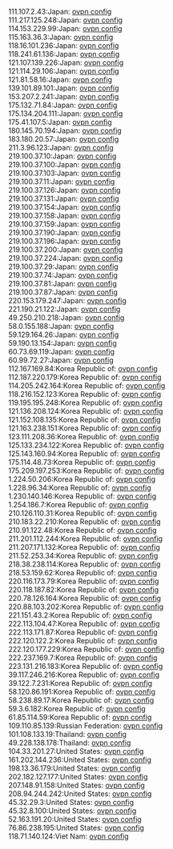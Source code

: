 111.107.2.43:Japan: [ovpn config](vpn/111_107_2_43.ovpn)  
111.217.125.248:Japan: [ovpn config](vpn/111_217_125_248.ovpn)  
114.153.229.99:Japan: [ovpn config](vpn/114_153_229_99.ovpn)  
115.163.36.3:Japan: [ovpn config](vpn/115_163_36_3.ovpn)  
118.16.101.236:Japan: [ovpn config](vpn/118_16_101_236.ovpn)  
118.241.61.136:Japan: [ovpn config](vpn/118_241_61_136.ovpn)  
121.107.139.226:Japan: [ovpn config](vpn/121_107_139_226.ovpn)  
121.114.29.106:Japan: [ovpn config](vpn/121_114_29_106.ovpn)  
121.81.58.16:Japan: [ovpn config](vpn/121_81_58_16.ovpn)  
139.101.89.101:Japan: [ovpn config](vpn/139_101_89_101.ovpn)  
153.207.2.241:Japan: [ovpn config](vpn/153_207_2_241.ovpn)  
175.132.71.84:Japan: [ovpn config](vpn/175_132_71_84.ovpn)  
175.134.204.111:Japan: [ovpn config](vpn/175_134_204_111.ovpn)  
175.41.107.5:Japan: [ovpn config](vpn/175_41_107_5.ovpn)  
180.145.70.194:Japan: [ovpn config](vpn/180_145_70_194.ovpn)  
183.180.20.57:Japan: [ovpn config](vpn/183_180_20_57.ovpn)  
211.3.96.123:Japan: [ovpn config](vpn/211_3_96_123.ovpn)  
219.100.37.10:Japan: [ovpn config](vpn/219_100_37_10.ovpn)  
219.100.37.100:Japan: [ovpn config](vpn/219_100_37_100.ovpn)  
219.100.37.103:Japan: [ovpn config](vpn/219_100_37_103.ovpn)  
219.100.37.11:Japan: [ovpn config](vpn/219_100_37_11.ovpn)  
219.100.37.126:Japan: [ovpn config](vpn/219_100_37_126.ovpn)  
219.100.37.131:Japan: [ovpn config](vpn/219_100_37_131.ovpn)  
219.100.37.154:Japan: [ovpn config](vpn/219_100_37_154.ovpn)  
219.100.37.158:Japan: [ovpn config](vpn/219_100_37_158.ovpn)  
219.100.37.159:Japan: [ovpn config](vpn/219_100_37_159.ovpn)  
219.100.37.190:Japan: [ovpn config](vpn/219_100_37_190.ovpn)  
219.100.37.196:Japan: [ovpn config](vpn/219_100_37_196.ovpn)  
219.100.37.200:Japan: [ovpn config](vpn/219_100_37_200.ovpn)  
219.100.37.224:Japan: [ovpn config](vpn/219_100_37_224.ovpn)  
219.100.37.29:Japan: [ovpn config](vpn/219_100_37_29.ovpn)  
219.100.37.74:Japan: [ovpn config](vpn/219_100_37_74.ovpn)  
219.100.37.81:Japan: [ovpn config](vpn/219_100_37_81.ovpn)  
219.100.37.87:Japan: [ovpn config](vpn/219_100_37_87.ovpn)  
220.153.179.247:Japan: [ovpn config](vpn/220_153_179_247.ovpn)  
221.190.21.122:Japan: [ovpn config](vpn/221_190_21_122.ovpn)  
49.250.210.218:Japan: [ovpn config](vpn/49_250_210_218.ovpn)  
58.0.155.188:Japan: [ovpn config](vpn/58_0_155_188.ovpn)  
59.129.164.26:Japan: [ovpn config](vpn/59_129_164_26.ovpn)  
59.190.13.154:Japan: [ovpn config](vpn/59_190_13_154.ovpn)  
60.73.69.119:Japan: [ovpn config](vpn/60_73_69_119.ovpn)  
60.99.72.27:Japan: [ovpn config](vpn/60_99_72_27.ovpn)  
112.167.169.84:Korea Republic of: [ovpn config](vpn/112_167_169_84.ovpn)  
112.187.220.179:Korea Republic of: [ovpn config](vpn/112_187_220_179.ovpn)  
114.205.242.164:Korea Republic of: [ovpn config](vpn/114_205_242_164.ovpn)  
118.216.152.123:Korea Republic of: [ovpn config](vpn/118_216_152_123.ovpn)  
119.195.195.248:Korea Republic of: [ovpn config](vpn/119_195_195_248.ovpn)  
121.136.208.124:Korea Republic of: [ovpn config](vpn/121_136_208_124.ovpn)  
121.152.108.135:Korea Republic of: [ovpn config](vpn/121_152_108_135.ovpn)  
121.163.238.151:Korea Republic of: [ovpn config](vpn/121_163_238_151.ovpn)  
123.111.208.36:Korea Republic of: [ovpn config](vpn/123_111_208_36.ovpn)  
125.133.234.122:Korea Republic of: [ovpn config](vpn/125_133_234_122.ovpn)  
125.143.160.94:Korea Republic of: [ovpn config](vpn/125_143_160_94.ovpn)  
175.114.48.73:Korea Republic of: [ovpn config](vpn/175_114_48_73.ovpn)  
175.209.197.253:Korea Republic of: [ovpn config](vpn/175_209_197_253.ovpn)  
1.224.50.206:Korea Republic of: [ovpn config](vpn/1_224_50_206.ovpn)  
1.228.96.34:Korea Republic of: [ovpn config](vpn/1_228_96_34.ovpn)  
1.230.140.146:Korea Republic of: [ovpn config](vpn/1_230_140_146.ovpn)  
1.254.186.7:Korea Republic of: [ovpn config](vpn/1_254_186_7.ovpn)  
210.126.110.31:Korea Republic of: [ovpn config](vpn/210_126_110_31.ovpn)  
210.183.22.210:Korea Republic of: [ovpn config](vpn/210_183_22_210.ovpn)  
210.91.122.48:Korea Republic of: [ovpn config](vpn/210_91_122_48.ovpn)  
211.201.112.244:Korea Republic of: [ovpn config](vpn/211_201_112_244.ovpn)  
211.207.171.132:Korea Republic of: [ovpn config](vpn/211_207_171_132.ovpn)  
211.52.253.34:Korea Republic of: [ovpn config](vpn/211_52_253_34.ovpn)  
218.38.238.114:Korea Republic of: [ovpn config](vpn/218_38_238_114.ovpn)  
218.53.159.62:Korea Republic of: [ovpn config](vpn/218_53_159_62.ovpn)  
220.116.173.79:Korea Republic of: [ovpn config](vpn/220_116_173_79.ovpn)  
220.118.187.82:Korea Republic of: [ovpn config](vpn/220_118_187_82.ovpn)  
220.78.126.164:Korea Republic of: [ovpn config](vpn/220_78_126_164.ovpn)  
220.88.103.202:Korea Republic of: [ovpn config](vpn/220_88_103_202.ovpn)  
221.151.43.2:Korea Republic of: [ovpn config](vpn/221_151_43_2.ovpn)  
222.113.104.47:Korea Republic of: [ovpn config](vpn/222_113_104_47.ovpn)  
222.113.171.87:Korea Republic of: [ovpn config](vpn/222_113_171_87.ovpn)  
222.120.122.2:Korea Republic of: [ovpn config](vpn/222_120_122_2.ovpn)  
222.120.177.229:Korea Republic of: [ovpn config](vpn/222_120_177_229.ovpn)  
222.237.169.7:Korea Republic of: [ovpn config](vpn/222_237_169_7.ovpn)  
223.131.216.183:Korea Republic of: [ovpn config](vpn/223_131_216_183.ovpn)  
39.117.246.216:Korea Republic of: [ovpn config](vpn/39_117_246_216.ovpn)  
39.122.7.231:Korea Republic of: [ovpn config](vpn/39_122_7_231.ovpn)  
58.120.86.191:Korea Republic of: [ovpn config](vpn/58_120_86_191.ovpn)  
58.238.89.17:Korea Republic of: [ovpn config](vpn/58_238_89_17.ovpn)  
59.3.6.182:Korea Republic of: [ovpn config](vpn/59_3_6_182.ovpn)  
61.85.114.59:Korea Republic of: [ovpn config](vpn/61_85_114_59.ovpn)  
109.110.85.139:Russian Federation: [ovpn config](vpn/109_110_85_139.ovpn)  
101.108.133.19:Thailand: [ovpn config](vpn/101_108_133_19.ovpn)  
49.228.138.178:Thailand: [ovpn config](vpn/49_228_138_178.ovpn)  
104.33.201.27:United States: [ovpn config](vpn/104_33_201_27.ovpn)  
161.202.144.236:United States: [ovpn config](vpn/161_202_144_236.ovpn)  
198.13.36.179:United States: [ovpn config](vpn/198_13_36_179.ovpn)  
202.182.127.177:United States: [ovpn config](vpn/202_182_127_177.ovpn)  
207.148.91.158:United States: [ovpn config](vpn/207_148_91_158.ovpn)  
208.94.244.242:United States: [ovpn config](vpn/208_94_244_242.ovpn)  
45.32.29.3:United States: [ovpn config](vpn/45_32_29_3.ovpn)  
45.32.8.100:United States: [ovpn config](vpn/45_32_8_100.ovpn)  
52.163.191.20:United States: [ovpn config](vpn/52_163_191_20.ovpn)  
76.86.238.195:United States: [ovpn config](vpn/76_86_238_195.ovpn)  
118.71.140.124:Viet Nam: [ovpn config](vpn/118_71_140_124.ovpn)  
